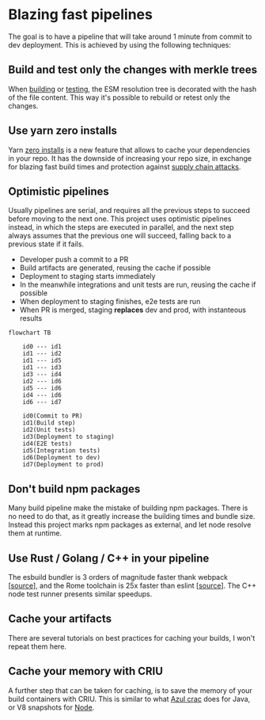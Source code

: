 # Blazing fast pipelines

The goal is to have a pipeline that will take around 1 minute from commit to dev deployment. This is achieved
by using the following techniques:

## Build and test only the changes with merkle trees

When [building](https://esbuild.github.io/api/#rebuild) or [testing](https://nodejs.org/api/test.html#watch-mode), 
the ESM resolution tree is decorated with the hash of the file content. This way it's possible to rebuild or 
retest only the changes. 

## Use yarn zero installs

Yarn [zero installs](https://yarnpkg.com/features/zero-installs) is a new feature that allows to cache your 
dependencies in your repo. It has the downside of increasing your repo size, in exchange for blazing
fast build times and protection against [supply chain attacks](https://en.wikipedia.org/wiki/Supply_chain_attack).

## Optimistic pipelines

Usually pipelines are serial, and requires all the previous steps to succeed before moving to the next one. 
This project uses optimistic pipelines instead, in which the steps are executed in parallel, 
and the next step always assumes that the previous one will succeed, falling back to a previous state if it fails.

- Developer push a commit to a PR
- Build artifacts are generated, reusing the cache if possible
- Deployment to staging starts immediately
- In the meanwhile integrations and unit tests are run, reusing the cache if possible
- When deployment to staging finishes, e2e tests are run
- When PR is merged, staging **replaces** dev and prod, with instanteous results

```mermaid
flowchart TB

    id0 --- id1
    id1 --- id2
    id1 --- id5
    id1 --- id3
    id3 --- id4
    id2 --- id6
    id5 --- id6
    id4 --- id6
    id6 --- id7
    
    id0(Commit to PR)
    id1(Build step)
    id2(Unit tests)
    id3(Deployment to staging)
    id4(E2E tests)
    id5(Integration tests)
    id6(Deployment to dev)
    id7(Deployment to prod)
```

## Don't build npm packages

Many build pipeline make the mistake of building npm packages. There is no need to do that, 
as it greatly increase the building times and bundle size. Instead this project marks
npm packages as external, and let node resolve them at runtime.

## Use Rust / Golang / C++ in your pipeline

The esbuild bundler is 3 orders of magnitude faster thank webpack [[source](https://esbuild.github.io/)], 
and the Rome toolchain is 25x faster than eslint [[source](https://github.com/rome/tools/blob/main/benchmark/README.md)].
The C++ node test runner presents similar speedups.

## Cache your artifacts 

There are several tutorials on best practices for caching your builds, I won't repeat them here.

## Cache your memory with CRIU

A further step that can be taken for caching, is to save the memory of your build containers with CRIU.
This is similar to what [Azul crac](https://www.azul.com/blog/superfast-application-startup-java-on-crac/) 
does for Java, or V8 snapshots for [Node](https://github.com/nodejs/node/issues/17058).

